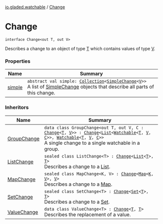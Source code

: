 [io.gladed.watchable](../index.md) / [Change](./index.md)

# Change

`interface Change<out T, out V>`

Describes a change to an object of type [T](index.md#T) which contains values of type [V](index.md#V).

### Properties

| Name | Summary |
|---|---|
| [simple](simple.md) | `abstract val simple: `[`Collection`](https://kotlinlang.org/api/latest/jvm/stdlib/kotlin.collections/-collection/index.html)`<`[`SimpleChange`](../-simple-change/index.md)`<`[`V`](index.md#V)`>>`<br>A list of [SimpleChange](../-simple-change/index.md) objects that describe all parts of this change. |

### Inheritors

| Name | Summary |
|---|---|
| [GroupChange](../-group-change/index.md) | `data class GroupChange<out T, out V, C : `[`Change`](./index.md)`<`[`T`](../-group-change/index.md#T)`, `[`V`](../-group-change/index.md#V)`>> : `[`Change`](./index.md)`<`[`List`](https://kotlinlang.org/api/latest/jvm/stdlib/kotlin.collections/-list/index.html)`<`[`Watchable`](../-watchable/index.md)`<`[`T`](../-group-change/index.md#T)`, `[`V`](../-group-change/index.md#V)`, `[`C`](../-group-change/index.md#C)`>>, `[`Watchable`](../-watchable/index.md)`<`[`T`](../-group-change/index.md#T)`, `[`V`](../-group-change/index.md#V)`, `[`C`](../-group-change/index.md#C)`>>`<br>A single change to a single watchable in a group. |
| [ListChange](../-list-change/index.md) | `sealed class ListChange<T> : `[`Change`](./index.md)`<`[`List`](https://kotlinlang.org/api/latest/jvm/stdlib/kotlin.collections/-list/index.html)`<`[`T`](../-list-change/index.md#T)`>, `[`T`](../-list-change/index.md#T)`>`<br>Describes a change to a [List](https://kotlinlang.org/api/latest/jvm/stdlib/kotlin.collections/-list/index.html). |
| [MapChange](../-map-change/index.md) | `sealed class MapChange<K, V> : `[`Change`](./index.md)`<`[`Map`](https://kotlinlang.org/api/latest/jvm/stdlib/kotlin.collections/-map/index.html)`<`[`K`](../-map-change/index.md#K)`, `[`V`](../-map-change/index.md#V)`>, `[`V`](../-map-change/index.md#V)`>`<br>Describes a change to a [Map](https://kotlinlang.org/api/latest/jvm/stdlib/kotlin.collections/-map/index.html). |
| [SetChange](../-set-change/index.md) | `sealed class SetChange<T> : `[`Change`](./index.md)`<`[`Set`](https://kotlinlang.org/api/latest/jvm/stdlib/kotlin.collections/-set/index.html)`<`[`T`](../-set-change/index.md#T)`>, `[`T`](../-set-change/index.md#T)`>`<br>Describes a change to a [Set](https://kotlinlang.org/api/latest/jvm/stdlib/kotlin.collections/-set/index.html). |
| [ValueChange](../-value-change/index.md) | `data class ValueChange<T> : `[`Change`](./index.md)`<`[`T`](../-value-change/index.md#T)`, `[`T`](../-value-change/index.md#T)`>`<br>Describes the replacement of a value. |
